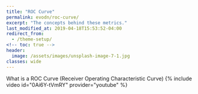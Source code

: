 ```yaml
---
title: "ROC Curve"
permalink: evodn/roc-curve/
excerpt: "The concepts behind these metrics."
last_modified_at: 2019-04-18T15:53:52-04:00
redirect_from:
  - /theme-setup/
<!-- toc: true -->
header:
  image: /assets/images/unsplash-image-7-1.jpg
classes: wide
---
```


What is a ROC Curve (Receiver Operating Characteristic Curve)
{% include video id="0Ai6Y-tVmRY" provider="youtube" %}
